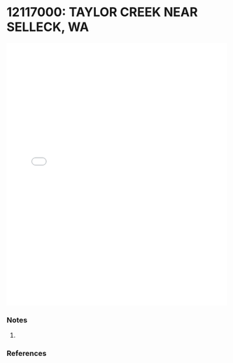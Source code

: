 # 12117000: TAYLOR CREEK NEAR SELLECK, WA

<iframe src="/distribution_estimation/_static/stations/12117000_fdc.html" width="100%" height="600" frameborder="0"></iframe>

### Notes
1. 

### References

